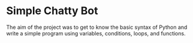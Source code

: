 # Simple Chatty Bot
 
The aim of the project was to get to know the basic syntax of Python and write a simple program using variables, conditions, loops, and functions.
